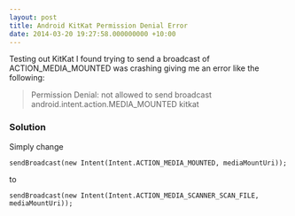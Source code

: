 ```yaml
---
layout: post
title: Android KitKat Permission Denial Error
date: 2014-03-20 19:27:58.000000000 +10:00
---
```

Testing out KitKat I found trying to send a broadcast of ACTION\_MEDIA_MOUNTED was crashing giving me an error like the following:

> Permission Denial: not allowed to send broadcast android.intent.action.MEDIA_MOUNTED kitkat

### Solution
Simply change

    sendBroadcast(new Intent(Intent.ACTION_MEDIA_MOUNTED, mediaMountUri));

to

	sendBroadcast(new Intent(Intent.ACTION_MEDIA_SCANNER_SCAN_FILE, mediaMountUri));

